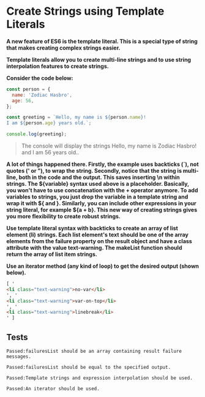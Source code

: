 # Create Strings using Template Literals

**A new feature of ES6 is the template literal. This is a special type of string that makes creating complex strings easier.**

**Template literals allow you to create multi-line strings and to use string interpolation features to create strings.**

**Consider the code below:**

```js
const person = {
  name: 'Zodiac Hasbro',
  age: 56,
};

const greeting = `Hello, my name is ${person.name}!
I am ${person.age} years old.`;

console.log(greeting);
```

> The console will display the strings Hello, my name is Zodiac Hasbro! and I am 56 years old..

**A lot of things happened there. Firstly, the example uses backticks (`), not quotes (' or "), to wrap the string. Secondly, notice that the string is multi-line, both in the code and the output. This saves inserting \n within strings. The ${variable} syntax used above is a placeholder. Basically, you won't have to use concatenation with the + operator anymore. To add variables to strings, you just drop the variable in a template string and wrap it with ${ and }. Similarly, you can include other expressions in your string literal, for example ${a + b}. This new way of creating strings gives you more flexibility to create robust strings.**

**Use template literal syntax with backticks to create an array of list element (li) strings. Each list element's text should be one of the array elements from the failure property on the result object and have a class attribute with the value text-warning. The makeList function should return the array of list item strings.**

**Use an iterator method (any kind of loop) to get the desired output (shown below).**

```html
[ '
<li class="text-warning">no-var</li>
', '
<li class="text-warning">var-on-top</li>
', '
<li class="text-warning">linebreak</li>
' ]
```

## Tests

`Passed:failuresList should be an array containing result failure messages.`

`Passed:failuresList should be equal to the specified output.`

`Passed:Template strings and expression interpolation should be used.`

`Passed:An iterator should be used.`
